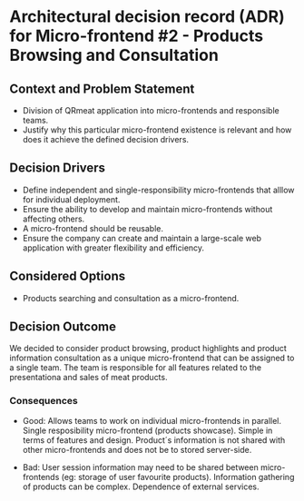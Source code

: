 # Architectural decision record (ADR) for Micro-frontend #2 - Products Browsing and Consultation

## Context and Problem Statement

* Division of QRmeat application into micro-frontends and responsible teams.
* Justify why this particular micro-frontend existence is relevant and how does it achieve the defined decision drivers.

## Decision Drivers

* Define independent and single-responsibility micro-frontends that alllow for individual deployment.
* Ensure the ability to develop and maintain micro-frontends without affecting others.
* A micro-frontend should be reusable.
* Ensure the company can create and maintain a large-scale web application with greater flexibility and efficiency.

## Considered Options

* Products searching and consultation as a micro-frontend.

## Decision Outcome

We decided to consider product browsing, product highlights and product information consultation as a unique micro-frontend that can be assigned to a single team. The team is responsible for all features related to the presentationa and sales of meat products.

### Consequences

* Good: 
    Allows teams to work on individual micro-frontends in parallel. 
    Single resposibility micro-frontend (products showcase).
    Simple in terms of features and design.
    Product´s information is not shared with other micro-frontends and does not be to stored server-side.

* Bad: 
    User session information may need to be shared between micro-frontends (eg: storage of user favourite products).
    Information gathering of products can be complex.
    Dependence of external services.
